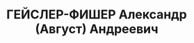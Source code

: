 ---
title: ГЕЙСЛЕР-ФИШЕР Александр (Август) Андреевич
description: "Род. в 1906, Германия, г. Марк-Бронн, немец, обр.: среднее, б/п. Проживал:\
  \ Москва, ул. Горького, д. 39, кв. 32 (гостиница \"Союзная\"). Инструктор по художественно-малярным\
  \ работам треста \"Союзспецстрой\" Наркомата тяжелой промышленности СССР \n  Арестован\
  \ 16.03.1937. Обв. в шпионаже и участии в к.-р. террористической организации. Приговор:\
  \ ВК ВС СССР, 10.11.1937 – ВМН. Расстрелян 10.11.1937, г.Москва. \n  Реабилитирован\
  \ Пленумом Верховного суда СССР ноябрь 1990"
---
